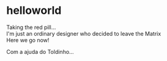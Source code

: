 # helloworld
Taking the red pill... <br />
I'm just an ordinary designer who decided to leave the Matrix <br />
Here we go now!

Com a ajuda do Toldinho…
